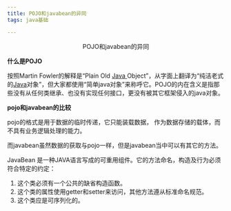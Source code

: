 ```yaml
---
title: POJO和javabean的异同
tags: java基础

---
```


 <div align="center">

POJO和javabean的异同

</div>

<!-- more -->

**什么是POJO**

 按照Martin Fowler的解释是“Plain Old [Java ](http://lib.csdn.net/base/java)Object”，从字面上翻译为“纯洁老式的[Java](http://lib.csdn.net/base/javase)对象”，但大家都使用“简单java对象”来称呼它。POJO的内在含义是指那些没有从任何类继承、也没有实现任何接口，更没有被其它框架侵入的java对象。

**pojo和javabean的比较**

pojo的格式是用于数据的临时传递，它只能装载数据， 作为数据存储的载体，而不具有业务逻辑处理的能力。

而javabean虽然数据的获取与pojo一样，但是javabean当中可以有其它的方法。

JavaBean 是一种JAVA语言写成的可重用组件。它的方法命名，构造及行为必须符合特定的约定：

1. 这个类必须有一个公共的缺省构造函数。
2. 这个类的属性使用getter和setter来访问，其他方法遵从标准命名规范。
3. 这个类应是可序列化的。 